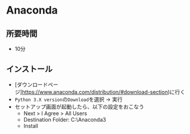 # Anaconda

## 所要時間

- 10分

## インストール

- [ダウンロードページ]https://www.anaconda.com/distribution/#download-section)に行く
- `Python 3.X version`の`Download`を選択 → 実行
- セットアップ画面が起動したら、以下の設定をおこなう
  - Next > I Agree > All Users
  - Destination Folder: C:\Anaconda3
  - Install
